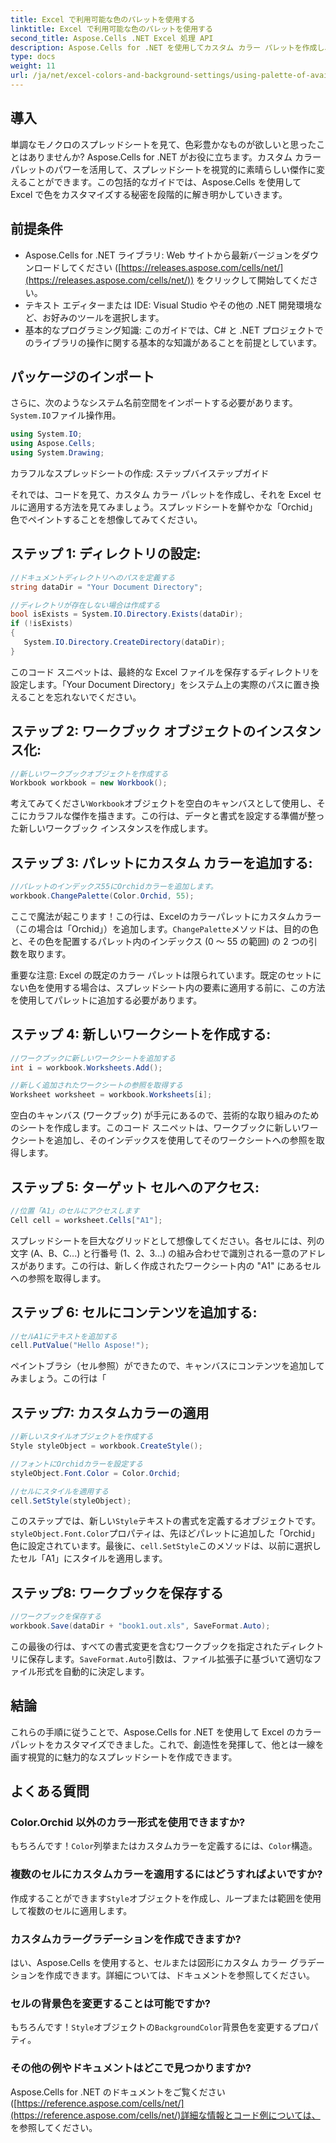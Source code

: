 ```yaml
---
title: Excel で利用可能な色のパレットを使用する
linktitle: Excel で利用可能な色のパレットを使用する
second_title: Aspose.Cells .NET Excel 処理 API
description: Aspose.Cells for .NET を使用してカスタム カラー パレットを作成し、それを Excel スプレッドシートに適用する方法を学びます。鮮やかな色と書式設定オプションを使用して、データの視覚的な魅力を高めます。
type: docs
weight: 11
url: /ja/net/excel-colors-and-background-settings/using-palette-of-available-colors/
---
```

## 導入
単調なモノクロのスプレッドシートを見て、色彩豊かなものが欲しいと思ったことはありませんか? Aspose.Cells for .NET がお役に立ちます。カスタム カラー パレットのパワーを活用して、スプレッドシートを視覚的に素晴らしい傑作に変えることができます。この包括的なガイドでは、Aspose.Cells を使用して Excel で色をカスタマイズする秘密を段階的に解き明かしていきます。 

## 前提条件

- Aspose.Cells for .NET ライブラリ: Web サイトから最新バージョンをダウンロードしてください ([https://releases.aspose.com/cells/net/](https://releases.aspose.com/cells/net/)) をクリックして開始してください。 
- テキスト エディターまたは IDE: Visual Studio やその他の .NET 開発環境など、お好みのツールを選択します。 
- 基本的なプログラミング知識: このガイドでは、C# と .NET プロジェクトでのライブラリの操作に関する基本的な知識があることを前提としています。

## パッケージのインポート

さらに、次のようなシステム名前空間をインポートする必要があります。`System.IO`ファイル操作用。 

```csharp
using System.IO;
using Aspose.Cells;
using System.Drawing;
```

カラフルなスプレッドシートの作成: ステップバイステップガイド

それでは、コードを見て、カスタム カラー パレットを作成し、それを Excel セルに適用する方法を見てみましょう。スプレッドシートを鮮やかな「Orchid」色でペイントすることを想像してみてください。

## ステップ 1: ディレクトリの設定:

```csharp
//ドキュメントディレクトリへのパスを定義する
string dataDir = "Your Document Directory";

//ディレクトリが存在しない場合は作成する
bool isExists = System.IO.Directory.Exists(dataDir);
if (!isExists)
{
   System.IO.Directory.CreateDirectory(dataDir);
}
```

このコード スニペットは、最終的な Excel ファイルを保存するディレクトリを設定します。「Your Document Directory」をシステム上の実際のパスに置き換えることを忘れないでください。

## ステップ 2: ワークブック オブジェクトのインスタンス化:

```csharp
//新しいワークブックオブジェクトを作成する
Workbook workbook = new Workbook();
```

考えてみてください`Workbook`オブジェクトを空白のキャンバスとして使用し、そこにカラフルな傑作を描きます。この行は、データと書式を設定する準備が整った新しいワークブック インスタンスを作成します。

## ステップ 3: パレットにカスタム カラーを追加する:

```csharp
//パレットのインデックス55にOrchidカラーを追加します。
workbook.ChangePalette(Color.Orchid, 55);
```

ここで魔法が起こります！この行は、Excelのカラーパレットにカスタムカラー（この場合は「Orchid」）を追加します。`ChangePalette`メソッドは、目的の色と、その色を配置するパレット内のインデックス (0 ～ 55 の範囲) の 2 つの引数を取ります。 

重要な注意: Excel の既定のカラー パレットは限られています。既定のセットにない色を使用する場合は、スプレッドシート内の要素に適用する前に、この方法を使用してパレットに追加する必要があります。

## ステップ 4: 新しいワークシートを作成する:

```csharp
//ワークブックに新しいワークシートを追加する
int i = workbook.Worksheets.Add();

//新しく追加されたワークシートの参照を取得する
Worksheet worksheet = workbook.Worksheets[i];
```

空白のキャンバス (ワークブック) が手元にあるので、芸術的な取り組みのためのシートを作成します。このコード スニペットは、ワークブックに新しいワークシートを追加し、そのインデックスを使用してそのワークシートへの参照を取得します。

## ステップ 5: ターゲット セルへのアクセス:

```csharp
//位置「A1」のセルにアクセスします
Cell cell = worksheet.Cells["A1"];
```

スプレッドシートを巨大なグリッドとして想像してください。各セルには、列の文字 (A、B、C...) と行番号 (1、2、3...) の組み合わせで識別される一意のアドレスがあります。この行は、新しく作成されたワークシート内の "A1" にあるセルへの参照を取得します。

## ステップ 6: セルにコンテンツを追加する:

```csharp
//セルA1にテキストを追加する
cell.PutValue("Hello Aspose!");
```

ペイントブラシ（セル参照）ができたので、キャンバスにコンテンツを追加してみましょう。この行は「

## ステップ7: カスタムカラーの適用

```csharp
//新しいスタイルオブジェクトを作成する
Style styleObject = workbook.CreateStyle();

//フォントにOrchidカラーを設定する
styleObject.Font.Color = Color.Orchid;

//セルにスタイルを適用する
cell.SetStyle(styleObject);
```

このステップでは、新しい`Style`テキストの書式を定義するオブジェクトです。`styleObject.Font.Color`プロパティは、先ほどパレットに追加した「Orchid」色に設定されています。最後に、`cell.SetStyle`このメソッドは、以前に選択したセル「A1」にスタイルを適用します。

## ステップ8: ワークブックを保存する

```csharp
//ワークブックを保存する
workbook.Save(dataDir + "book1.out.xls", SaveFormat.Auto);
```

この最後の行は、すべての書式変更を含むワークブックを指定されたディレクトリに保存します。`SaveFormat.Auto`引数は、ファイル拡張子に基づいて適切なファイル形式を自動的に決定します。

## 結論

これらの手順に従うことで、Aspose.Cells for .NET を使用して Excel のカラー パレットをカスタマイズできました。これで、創造性を発揮して、他とは一線を画す視覚的に魅力的なスプレッドシートを作成できます。 

## よくある質問

### Color.Orchid 以外のカラー形式を使用できますか?
もちろんです！`Color`列挙またはカスタムカラーを定義するには、`Color`構造。

### 複数のセルにカスタムカラーを適用するにはどうすればよいですか?
作成することができます`Style`オブジェクトを作成し、ループまたは範囲を使用して複数のセルに適用します。

### カスタムカラーグラデーションを作成できますか?
はい、Aspose.Cells を使用すると、セルまたは図形にカスタム カラー グラデーションを作成できます。詳細については、ドキュメントを参照してください。

### セルの背景色を変更することは可能ですか?
もちろんです！`Style`オブジェクトの`BackgroundColor`背景色を変更するプロパティ。

### その他の例やドキュメントはどこで見つかりますか?
Aspose.Cells for .NET のドキュメントをご覧ください ([https://reference.aspose.com/cells/net/](https://reference.aspose.com/cells/net/)詳細な情報とコード例については、 を参照してください。